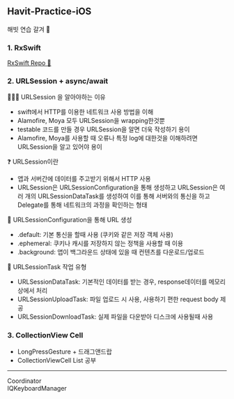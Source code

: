 ## Havit-Practice-iOS
해빗 연습 갈겨 💜

### 1. RxSwift   
[RxSwift Repo 👀](https://github.com/Suyeon9911/RxSwift-Study)

### 2. URLSession + async/await

🙋🏻‍♂️ URLSession 을 알아야하는 이유
- swift에서 HTTP를 이용한 네트워크 사용 방법을 이해
- Alamofire, Moya 모두 URLSession을 wrapping한것뿐
- testable 코드를 만들 경우 URLSession을 알면 더욱 작성하기 용이
- Alamofire, Moya를 사용할 때 오류나 특정 log에 대한것을 이해하려면 URLSession을 알고 있어야 용이

❓ URLSession이란
- 앱과 서버간에 데이터를 주고받기 위해서 HTTP 사용
- URLSession은 URLSessionConfiguration을 통해 생성하고 URLSession은 여러 개의 URLSessionDataTask를 생성하여 이를 통해 서버와의 통신을 하고 Delegate를 통해 네트워크의 과정을 확인하는 형태

🌿 URLSessionConfiguration을 통해 URL 생성

- .default: 기본 통신을 할때 사용 (쿠키와 같은 저장 객체 사용)
- .ephemeral: 쿠키나 캐시를 저장하지 않는 정책을 사용할 때 이용
- .background: 앱이 백그라운드 상태에 있을 때 컨텐츠를 다운로드/업로드

🐥 URLSessionTask 작업 유형
- URLSessionDataTask: 기본적인 데이터를 받는 경우, response데이터를 메모리 상에서 처리
- URLSessionUploadTask: 파일 업로드 시 사용, 사용하기 편한 request body 제공
- URLSessionDownloadTask: 실제 파일을 다운받아 디스크에 사용될때 사용

### 3. CollectionView Cell
- LongPressGesture + 드래그앤드랍
- CollectionViewCell List 공부 




---

Coordinator   
IQKeyboardManager

